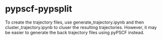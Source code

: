 # pypscf-pypsplit

To create the trajectory files, use generate_trajectory.ipynb and then cluster_trajectory.ipynb to cluser the resulting trajectories. However, it may be easier to generate the back trajectory files using pyPSCF instead.
